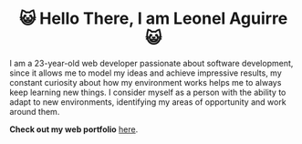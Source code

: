 <h1 align="center">😺 Hello There, I am Leonel Aguirre 😺</h1>

I am a 23-year-old web developer passionate about software development, since it allows me to model my ideas and achieve impressive results, my constant curiosity about how my environment works helps me to always keep learning new things. I consider myself as a person with the ability to adapt to new environments, identifying my areas of opportunity and work around them.

**Check out my web portfolio** [here](https://noisyapple.github.io).
